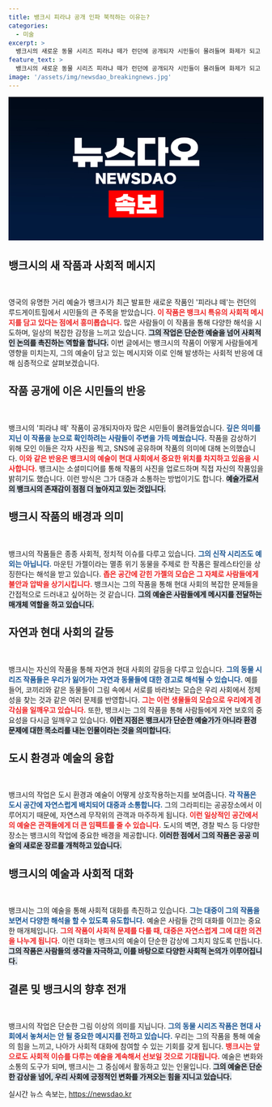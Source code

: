 ```yaml
---
title: 뱅크시 피라냐 공개 인파 북적하는 이유는?
categories:
  - 미술
excerpt: >
  뱅크시의 새로운 동물 시리즈 피라냐 떼가 런던에 공개되자 시민들이 몰려들며 화제가 되고 있다. 그의 작품은 사회적 메시지와도 연결되며 대중의 관심을 끌고 있다. 작품은 가까운 시일 내 안전한 장소로 옮겨질 예정이다.
feature_text: >
  뱅크시의 새로운 동물 시리즈 피라냐 떼가 런던에 공개되자 시민들이 몰려들며 화제가 되고 있다. 그의 작품은 사회적 메시지와도 연결되며 대중의 관심을 끌고 있다. 작품은 가까운 시일 내 안전한 장소로 옮겨질 예정이다.
image: '/assets/img/newsdao_breakingnews.jpg'
---
```


<p><img src="/assets/img/newsdao_breakingnews.jpg" alt="koreaapp 속보" /></p>

<h2 data-ke-size="size26">뱅크시의 새 작품과 사회적 메시지</h2>

<p data-ke-size="size16">&nbsp;</p>

<p>영국의 유명한 거리 예술가 뱅크시가 최근 발표한 새로운 작품인 '피라냐 떼'는 런던의 루드게이트힐에서 시민들의 큰 주목을 받았습니다. <b><span style="color: #ee2323;">이 작품은 뱅크시 특유의 사회적 메시지를 담고 있다는 점에서 흥미롭습니다.</span></b> 많은 사람들이 이 작품을 통해 다양한 해석을 시도하며, 일상의 복잡한 감정을 느끼고 있습니다. <b><span style="background-color: #21538527;">그의 작업은 단순한 예술을 넘어 사회적인 논의를 촉진하는 역할을 합니다.</span></b> 이번 글에서는 뱅크시의 작품이 어떻게 사람들에게 영향을 미치는지, 그의 예술이 담고 있는 메시지와 이로 인해 발생하는 사회적 반응에 대해 심층적으로 살펴보겠습니다.</p>

<h2 data-ke-size="size26">작품 공개에 이은 시민들의 반응</h2>

<p data-ke-size="size16">&nbsp;</p>

<p>뱅크시의 '피라냐 떼' 작품이 공개되자마자 많은 시민들이 몰려들었습니다. <b><span style="color: #1a5490;">깊은 의미를 지닌 이 작품을 눈으로 확인하려는 사람들이 주변을 가득 메웠습니다.</span></b> 작품을 감상하기 위해 모인 이들은 각자 사진을 찍고, SNS에 공유하며 작품의 의미에 대해 논의했습니다. <b><span style="color: #ee2323;">이와 같은 반응은 뱅크시의 예술이 현대 사회에서 중요한 위치를 차지하고 있음을 시사합니다.</span></b> 뱅크시는 소셜미디어를 통해 작품의 사진을 업로드하며 직접 자신의 작품임을 밝히기도 했습니다. 이런 방식은 그가 대중과 소통하는 방법이기도 합니다. <b><span style="background-color: #21538527;">예술가로서의 뱅크시의 존재감이 점점 더 높아지고 있는 것입니다.</span></b></p>

<h2 data-ke-size="size26">뱅크시 작품의 배경과 의미</h2>

<p data-ke-size="size16">&nbsp;</p>

<p>뱅크시의 작품들은 종종 사회적, 정치적 이슈를 다루고 있습니다. <b><span style="color: #1a5490;">그의 신작 시리즈도 예외는 아닙니다.</span></b> 마운틴 가젤이라는 멸종 위기 동물을 주제로 한 작품은 팔레스타인을 상징한다는 해석을 받고 있습니다. <b><span style="color: #ee2323;">좁은 공간에 갇힌 가젤의 모습은 그 자체로 사람들에게 불안과 압박을 상기시킵니다.</span></b> 뱅크시는 그의 작품을 통해 현대 사회의 복잡한 문제들을 간접적으로 드러내고 싶어하는 것 같습니다. <b><span style="background-color: #21538527;">그의 예술은 사람들에게 메시지를 전달하는 매개체 역할을 하고 있습니다.</span></b></p>

<h2 data-ke-size="size26">자연과 현대 사회의 갈등</h2>

<p data-ke-size="size16">&nbsp;</p>

<p>뱅크시는 자신의 작품을 통해 자연과 현대 사회의 갈등을 다루고 있습니다. <b><span style="color: #1a5490;">그의 동물 시리즈 작품들은 우리가 잃어가는 자연과 동물들에 대한 경고로 해석될 수 있습니다.</span></b> 예를 들어, 코끼리와 같은 동물들이 그림 속에서 서로를 바라보는 모습은 우리 사회에서 정체성을 찾는 것과 같은 여러 문제를 반영합니다. <b><span style="color: #ee2323;">그는 이런 생물들의 모습으로 우리에게 경각심을 일깨우고 있습니다.</span></b> 또한, 뱅크시는 그의 작품을 통해 사람들에게 자연 보호의 중요성을 다시금 일깨우고 있습니다. <b><span style="background-color: #21538527;">이런 지점은 뱅크시가 단순한 예술가가 아니라 환경 문제에 대한 목소리를 내는 인물이라는 것을 의미합니다.</span></b></p>

<h2 data-ke-size="size26">도시 환경과 예술의 융합</h2>

<p data-ke-size="size16">&nbsp;</p>

<p>뱅크시의 작업은 도시 환경과 예술이 어떻게 상호작용하는지를 보여줍니다. <b><span style="color: #1a5490;">각 작품은 도시 공간에 자연스럽게 배치되어 대중과 소통합니다.</span></b> 그의 그라피티는 공공장소에서 이루어지기 때문에, 자연스레 무작위의 관객과 마주하게 됩니다. <b><span style="color: #ee2323;">이런 일상적인 공간에서의 예술은 관객들에게 더 큰 임팩트를 줄 수 있습니다.</span></b> 도시의 벽면, 경찰 박스 등 다양한 장소는 뱅크시의 작업에 중요한 배경을 제공합니다. <b><span style="background-color: #21538527;">이러한 점에서 그의 작품은 공공 미술의 새로운 장르를 개척하고 있습니다.</span></b></p>

<h2 data-ke-size="size26">뱅크시의 예술과 사회적 대화</h2>

<p data-ke-size="size16">&nbsp;</p>

<p>뱅크시는 그의 예술을 통해 사회적 대화를 촉진하고 있습니다. <b><span style="color: #1a5490;">그는 대중이 그의 작품을 보면서 다양한 해석을 할 수 있도록 유도합니다.</span></b> 예술은 사람들 간의 대화를 이끄는 중요한 매개체입니다. <b><span style="color: #ee2323;">그의 작품이 사회적 문제를 다룰 때, 대중은 자연스럽게 그에 대한 의견을 나누게 됩니다.</span></b> 이런 대화는 뱅크시의 예술이 단순한 감상에 그치지 않도록 만듭니다. <b><span style="background-color: #21538527;">그의 작품은 사람들의 생각을 자극하고, 이를 바탕으로 다양한 사회적 논의가 이루어집니다.</span></b></p>

<h2 data-ke-size="size26">결론 및 뱅크시의 향후 전개</h2>

<p data-ke-size="size16">&nbsp;</p>

<p>뱅크시의 작업은 단순한 그림 이상의 의미를 지닙니다. <b><span style="color: #1a5490;">그의 동물 시리즈 작품은 현대 사회에서 놓쳐서는 안 될 중요한 메시지를 전하고 있습니다.</span></b> 우리는 그의 작품을 통해 예술의 힘을 느끼고, 나아가 사회적 대화에 참여할 수 있는 기회를 갖게 됩니다. <b><span style="color: #ee2323;">뱅크시는 앞으로도 사회적 이슈를 다루는 예술을 계속해서 선보일 것으로 기대됩니다.</span></b> 예술은 변화와 소통의 도구가 되며, 뱅크시는 그 중심에서 활동하고 있는 인물입니다. <b><span style="background-color: #21538527;">그의 예술은 단순한 감상을 넘어, 우리 사회에 긍정적인 변화를 가져오는 힘을 지니고 있습니다.</span></b></p>
실시간 뉴스 속보는, <a href="https://newsdao.kr" rel="dofollow">https://newsdao.kr</a>


